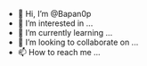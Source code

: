 - 👋 Hi, I’m @Bapan0p
- 👀 I’m interested in ...
- 🌱 I’m currently learning ...
- 💞️ I’m looking to collaborate on ...
- 📫 How to reach me ...

<!---
Bapan0p/Bapan0p is a ✨ special ✨ repository because its `README.md` (this file) appears on your GitHub profile.
You can click the Preview link to take a look at your changes.
--->
